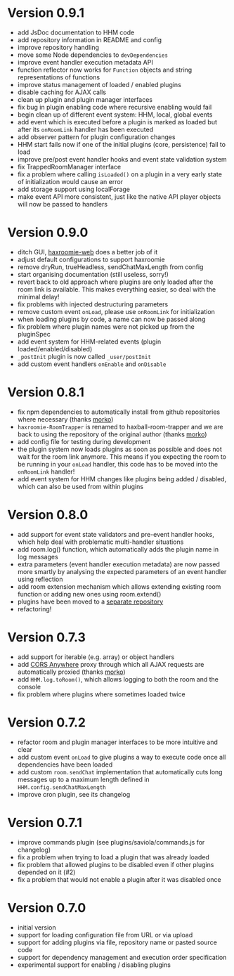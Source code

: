 # Version 0.9.1

- add JsDoc documentation to HHM code
- add repository information in README and config
- improve repository handling
- move some Node dependencies to `devDependencies`
- improve event handler execution metadata API
- function reflector now works for `Function` objects and string
  representations of functions
- improve status management of loaded / enabled plugins
- disable caching for AJAX calls
- clean up plugin and plugin manager interfaces
- fix bug in plugin enabling code where recursive enabling would fail
- begin clean up of different event system: HHM, local, global events
- add event which is executed before a plugin is marked as loaded but
  after its `onRoomLink` handler has been executed
- add observer pattern for plugin configuration changes
- HHM start fails now if one of the initial plugins (core, persistence)
  fail to load
- improve pre/post event handler hooks and event state validation system
- fix TrappedRoomManager interface
- fix a problem where calling `isLoaded()` on a plugin in a very early
  state of initialization would cause an error
- add storage support using localForage
- make event API more consistent, just like the native API player
  objects will now be passed to handlers


# Version 0.9.0

- ditch GUI, [haxroomie-web](https://github.com/morko/haxroomie-web) does a
  better job of it
- adjust default configurations to support haxroomie
- remove dryRun, trueHeadless, sendChatMaxLength from config
- start organising documentation (still useless, sorry!)
- revert back to old approach where plugins are only loaded after the room link
  is available. This makes everything easier, so deal with the minimal delay!
- fix problems with injected destructuring parameters
- remove custom event `onLoad`, please use `onRoomLink` for initialization
- when loading plugins by code, a name can now be passed along
- fix problem where plugin names were not picked up from the pluginSpec
- add event system for HHM-related events (plugin loaded/enabled/disabled)
- `_postInit` plugin is now called `_user/postInit`
- add custom event handlers `onEnable` and `onDisable`

# Version 0.8.1

- fix npm dependencies to automatically install from github repositories where
  necessary (thanks [morko](https://github.com/morko))
- `haxroomie-RoomTrapper` is renamed to haxball-room-trapper and we are back to
  using the repository of the original author (thanks
  [morko](https://github.com/morko))
- add config file for testing during development
- the plugin system now loads plugins as soon as possible and does not wait for
  the room link anymore. This means if you expecting the room to be running in
  your `onLoad` handler, this code has to be moved into the `onRoomLink` handler!
- add event system for HHM changes like plugins being added / disabled, which
  can also be used from within plugins

# Version 0.8.0

- add support for event state validators and pre-event handler hooks, which help
  deal with problematic multi-handler situations
- add room.log() function, which automatically adds the plugin name in log
  messages
- extra parameters (event handler execution metadata) are now passed more
  smartly by analysing the expected parameters of an event handler using
  reflection
- add room extension mechanism which allows extending existing room function or
  adding new ones using room.extend()
- plugins have been moved to a [separate repository](https://github.com/saviola777/hhm-plugins)
- refactoring!

# Version 0.7.3

- add support for iterable (e.g. array) or object handlers
- add [CORS Anywhere](https://github.com/Rob--W/cors-anywhere) proxy through
  which all AJAX requests are automatically proxied (thanks
  [morko](https://github.com/morko))
- add `HHM.log.toRoom()`, which allows logging to both the room and the console
- fix problem where plugins where sometimes loaded twice

# Version 0.7.2

- refactor room and plugin manager interfaces to be more intuitive and clear
- add custom event `onLoad` to give plugins a way to execute code once
  all dependencies have been loaded
- add custom `room.sendChat` implementation that automatically cuts long
  messages up to a maximum length defined in `HHM.config.sendChatMaxLength`
- improve cron plugin, see its changelog

# Version 0.7.1

- improve commands plugin (see plugins/saviola/commands.js for changelog)
- fix a problem when trying to load a plugin that was already loaded
- fix problem that allowed plugins to be disabled even if other plugins depended
  on it (#2)
- fix a problem that would not enable a plugin after it was disabled once


# Version 0.7.0

- initial version
- support for loading configuration file from URL or via upload
- support for adding plugins via file, repository name or pasted source code
- support for dependency management and execution order specification
- experimental support for enabling / disabling plugins 
